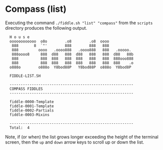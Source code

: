 Compass (list)
======

Executing the command `./fiddle.sh "list" "compass"` from the `scripts` directory produces the following output.

      H o u s e
      oooooooooooo  o8o        .o8        .o8  oooo
       888       8  `"'        888        888   888
       888         oooo   .oooo888   .oooo888   888   .ooooo.
       888oooo8     888  d88   888  d88   888   888  d88   88b
       888          888  888   888  888   888   888  888ooo888
       888          888  888   888  888   888   888  888    .o
      o888o        o888o  Y8bod88P   Y8bod88P  o888o  Y8bod8P
      
      FIDDLE-LIST.SH
      
      --------------------------------------------------------
      COMPASS FIDDLES
      --------------------------------------------------------
      
      fiddle-0000-Template
      fiddle-0001-Template
      fiddle-0002-Partials
      fiddle-0003-Mixins
      
      --------------------------------------------------------
      Total:  4
      
      
Note, if (or when) the list grows longer exceeding the height of the terminal screen, then the `up` and `down` arrow 
keys to scroll up or down the list. 
